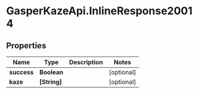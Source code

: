 # GasperKazeApi.InlineResponse20014

## Properties

Name | Type | Description | Notes
------------ | ------------- | ------------- | -------------
**success** | **Boolean** |  | [optional] 
**kaze** | **[String]** |  | [optional] 


